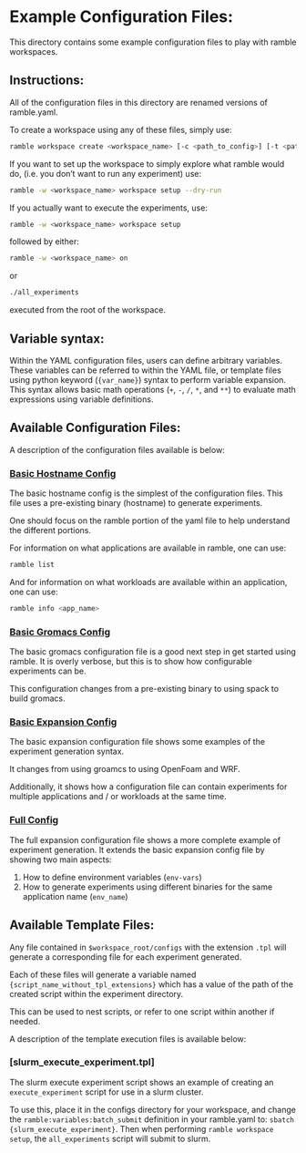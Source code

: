 # Example Configuration Files:

This directory contains some example configuration files to play with ramble workspaces.

## Instructions:

All of the configuration files in this directory are renamed versions of ramble.yaml.

To create a workspace using any of these files, simply use:

```bash
ramble workspace create <workspace_name> [-c <path_to_config>] [-t <path_to_template_execute>] [-d <path_to_new_workspace_root>]
```

If you want to set up the workspace to simply explore what ramble would do,
(i.e. you don’t want to run any experiment) use:

```bash
ramble -w <workspace_name> workspace setup --dry-run
```

If you actually want to execute the experiments, use:

```bash
ramble -w <workspace_name> workspace setup
```

followed by either:
```bash
ramble -w <workspace_name> on
```
or
```bash
./all_experiments
```
executed from the root of the workspace.

## Variable syntax:

Within the YAML configuration files, users can define arbitrary variables.
These variables can be referred to within the YAML file, or template files
using python keyword (`{var_name}`) syntax to perform variable expansion. This
syntax allows basic math operations (`+`, `-`, `/`, `*`, and `**`) to evaluate
math expressions using variable definitions.

## Available Configuration Files:

A description of the configuration files available is below:

### [Basic Hostname Config](./basic_hostname_config.yaml)
The basic hostname config is the simplest of the configuration files. This file
uses a pre-existing binary (hostname) to generate experiments.

One should focus on the ramble portion of the yaml file to help understand the
different portions.

For information on what applications are available in ramble, one can use:
```bash
ramble list
```

And for information on what workloads are available within an application, one can use:
```bash
ramble info <app_name>
```

### [Basic Gromacs Config](basic_gromacs_config.yaml)
The basic gromacs configuration file is a good next step in get started using
ramble. It is overly verbose, but this is to show how configurable experiments
can be.

This configuration changes from a pre-existing binary to using spack to build gromacs.

### [Basic Expansion Config](basic_expansion_config.yaml)
The basic expansion configuration file shows some examples of the experiment generation syntax.

It changes from using groamcs to using OpenFoam and WRF.

Additionally, it shows how a configuration file can contain experiments for
multiple applications and / or workloads at the same time.

### [Full Config](full_expansion_config.yaml)

The full expansion configuration file shows a more complete example of
experiment generation. It extends the basic expansion config file by showing two main aspects:

1) How to define environment variables (`env-vars`)
2) How to generate experiments using different binaries for the same application name (`env_name`)

## Available Template Files:

Any file contained in `$workspace_root/configs` with the extension `.tpl` will
generate a corresponding file for each experiment generated.

Each of these files will generate a variable named
`{script_name_without_tpl_extensions}` which has a value of the path of the
created script within the experiment directory.

This can be used to nest scripts, or refer to one script within another if needed.

A description of the template execution files is available below:

### [slurm_execute_experiment.tpl]

The slurm execute experiment script shows an example of creating an
`execute_experiment` script for use in a slurm cluster.

To use this, place it in the configs directory for your workspace, and change
the `ramble:variables:batch_submit` definition in your ramble.yaml to:
`sbatch {slurm_execute_experiment}`. Then when performing `ramble workspace
setup`, the `all_experiments` script will submit to slurm.

